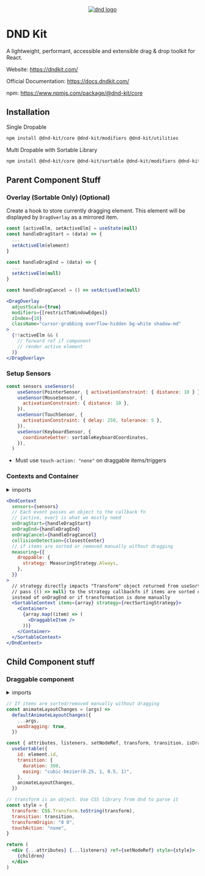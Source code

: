 <p align="center"> 
<a href="https://dndkit.com/"><img src="https://dndkit.com/dnd-kit-logo.svg" alt="dnd logo" /></a>
</p>

# DND Kit

A lightweight, performant, accessible and
extensible drag & drop toolkit for React.

Website: https://dndkit.com/

Official Documentation: https://docs.dndkit.com/

npm: https://www.npmjs.com/package/@dnd-kit/core

## Installation

Single Dropable

```sh
npm install @dnd-kit/core @dnd-kit/modifiers @dnd-kit/utilities
```

Multi Dropable with Sortable Library

```sh
npm install @dnd-kit/core @dnd-kit/sortable @dnd-kit/modifiers @dnd-kit/utilities
```

## Parent Component Stuff

### Overlay (Sortable Only) (Optional)

Create a hook to store currently dragging element. This element will be displayed by `DragOverlay` as a mirrored item.

```jsx
const [activeElm, setActiveElm] = useState(null)
const handleDragStart = (data) => {
  ...
  setActiveElm(element)
}

const handleDragEnd = (data) => {
  ...
  setActiveElm(null)
}

const handleDragCancel = () => setActiveElm(null)
```

```jsx
<DragOverlay
  adjustScale={true}
  modifiers={[restrictToWindowEdges]}
  zIndex={10}
  className="cursor-grabbing overflow-hidden bg-white shadow-md"
>
  {!!activeElm && (
    // forward ref if component
    // render active element
  )}
</DragOverlay>
```

### Setup Sensors

```jsx
const sensors useSensors(
    useSensor(PointerSensor, { activationConstraint: { distance: 10 } }),
    useSensor(MouseSensor, {
      activationConstraint: { distance: 10 },
    }),
    useSensor(TouchSensor, {
      activationConstraint: { delay: 250, tolerance: 5 },
    }),
    useSensor(KeyboardSensor, {
      coordinateGetter: sortableKeyboardCoordinates,
    }),
  )
```

- Must use `touch-action: "none"` on draggable items/triggers

### Contexts and Container

<details>
<summary>imports</summary>

```jsx
import {
  DndContext,
  DragOverlay,
  KeyboardSensor,
  MeasuringStrategy,
  MouseSensor,
  PointerSensor,
  TouchSensor,
  closestCenter,
  useSensor,
  useSensors,
} from "@dnd-kit/core"
import {
  SortableContext,
  rectSortingStrategy,
  sortableKeyboardCoordinates,
} from "@dnd-kit/sortable"
import { restrictToWindowEdges } from "@dnd-kit/modifiers"
```

</details>

```jsx
<DndContext
  sensors={sensors}
  // Each event passes an object to the callback fn
  // {active, over} is what we mostly need
  onDragStart={handleDragStart}
  onDragEnd={handleDragEnd}
  onDragCancel={handleDragCancel}
  collisionDetection={closestCenter}
  // if items are sorted or removed manually without dragging
  measuring={{
    droppable: {
      strategy: MeasuringStrategy.Always,
    },
  }}
>
  // strategy directly impacts "Transform" object returned from useSorting hook
  // pass {() => null} to the strategy callbackfn if items are sorted onDragOver
  instead of onDragEnd or if transformation is done manually
  <SortableContext items={array} strategy={rectSortingStrategy}>
    <Container>
      {array.map((item) => (
        <DraggableItem />
      ))}
    </Container>
  </SortableContext>
</DndContext>
```

## Child Component stuff

### Draggable component

<details>
<summary>imports</summary>

```jsx
import { defaultAnimateLayoutChanges, useSortable } from "@dnd-kit/sortable"
import { CSS } from "@dnd-kit/utilities"
```

</details>

```jsx
// If items are sorted/removed manually without dragging
const animateLayoutChanges = (args) =>
  defaultAnimateLayoutChanges({
    ...args,
    wasDragging: true,
  })

const { attributes, listeners, setNodeRef, transform, transition, isDragging } =
  useSortable({
    id: element.id,
    transition: {
      duration: 300,
      easing: "cubic-bezier(0.25, 1, 0.5, 1)",
    },
    animateLayoutChanges,
  })

// transform is an object. Use CSS library from dnd to parse it
const style = {
  transform: CSS.Transform.toString(transform),
  transition: transition,
  transformOrigin: "0 0",
  touchAction: "none",
}

return (
  <div {...attributes} {...listeners} ref={setNodeRef} style={style}>
    {children}
  </div>
)
```
